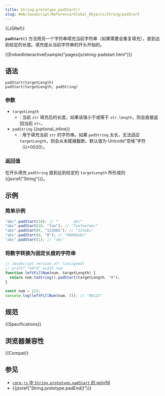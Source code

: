 ```yaml
---
title: String.prototype.padStart()
slug: Web/JavaScript/Reference/Global_Objects/String/padStart
---
```


{{JSRef}}

**`padStart()`** 方法用另一个字符串填充当前字符串（如果需要会重复填充），直到达到给定的长度。填充是从当前字符串的开头开始的。

{{EmbedInteractiveExample("pages/js/string-padstart.html")}}

## 语法

```js-nolint
padStart(targetLength)
padStart(targetLength, padString)
```

### 参数

- `targetLength`
  - : 当前 `str` 填充后的长度。如果该值小于或等于 `str.length`，则会直接返回当前 `str`。
- `padString` {{optional_inline}}
  - : 用于填充当前 `str` 的字符串。如果 `padString` 太长，无法适应 `targetLength`，则会从末尾被截断。默认值为 Unicode“空格”字符（U+0020）。

### 返回值

在开头填充 `padString` 直到达到给定的 `targetLength` 所形成的 {{jsxref("String")}}。

## 示例

### 简单示例

```js
"abc".padStart(10); // "       abc"
"abc".padStart(10, "foo"); // "foofoofabc"
"abc".padStart(6, "123465"); // "123abc"
"abc".padStart(8, "0"); // "00000abc"
"abc".padStart(1); // "abc"
```

### 将数字转换为固定长度的字符串

```js
// JavaScript version of: (unsigned)
// printf "%0*d" width num
function leftFillNum(num, targetLength) {
  return num.toString().padStart(targetLength, "0");
}

const num = 123;
console.log(leftFillNum(num, 5)); // "00123"
```

## 规范

{{Specifications}}

## 浏览器兼容性

{{Compat}}

## 参见

- [`core-js` 中 `String.prototype.padStart` 的 polyfill](https://github.com/zloirock/core-js#ecmascript-string-and-regexp)
- {{jsxref("String.prototype.padEnd()")}}

